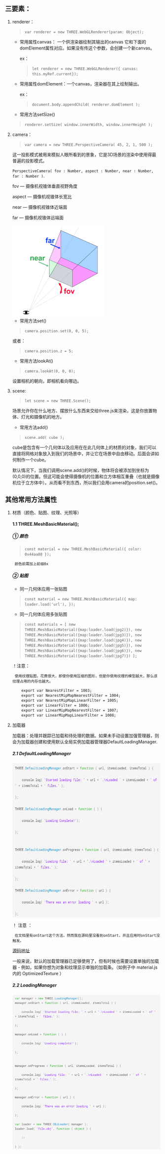 ## 三要素：
1. renderer： 

   >`var renderer = new THREE.WebGLRenderer(param: Object);`

   * 常用属性canvas： 一个供渲染器绘制其输出的canvas 它和下面的domElement属性对应。如果没有传这个参数，会创建一个新canvas。

        ex：
        >`let renderer = new THREE.WebGLRenderer({ canvas: this.myRef.current});`

    * 常用属性domElement：一个canvas，渲染器在其上绘制输出。

        ex：
        >`document.body.appendChild( renderer.domElement );`

    * 常用方法setSize()

    >`renderer.setSize( window.innerWidth, window.innerHeight );`

2.  camera：

    >`var camera = new THREE.PerspectiveCamera( 45, 2, 1, 500 );`

    这一投影模式被用来模拟人眼所看到的景象，它是3D场景的渲染中使用得最普遍的投影模式。
    
    `PerspectiveCamera( fov : Number, aspect : Number, near : Number, far : Number )`.

    fov — 摄像机视锥体垂直视野角度

    aspect — 摄像机视锥体长宽比

    near — 摄像机视锥体近端面

    far — 摄像机视锥体远端面

     
    <img src="https://github.com/amandaQYQ/three.js/blob/master/img/1.png?raw=true" width="300" height="300" align=center>

    * 常用方法set()

    >`camera.position.set(0, 0, 5);`

    或者：

    >`camera.position.z = 5;`


    * 常用方法lookAt()

    >`camera.lookAt(0, 0, 0);`

    设置相机的朝向，即相机看向哪边。


3. scene:

    >`let scene = new THREE.Scene();`

    场景允许你在什么地方、摆放什么东西来交给three.js来渲染，这是你放置物体、灯光和摄像机的地方。

    * 常用方法add()

    >`scene.add( cube );`

    cube是包含有一个几何体以及应用在在此几何体上的材质的对象，我们可以直接将网格对象放入到我们的场景中，并让它在场景中自由移动。后面会讲如何制作一个cube。

    默认情况下，当我们调用scene.add()的时候，物体将会被添加到坐标为(0,0,0)的位置。但这可能会使得摄像机的位置和立方体相互重叠（也就是摄像机位于立方体中）。从而看不到东西，所以我们会用camera的position.set()。

## 其他常用方法属性

1. 材质（颜色、贴图、纹理、光照等）
    #### 1.1  THREE.MeshBasicMaterial();

    ##### ①  颜色

    >`const material = new THREE.MeshBasicMaterial({ color: 0x44aa88 });`

        颜色前需加上前缀0x


    ##### ②  贴图

    - 同一几何体应用一张贴图
    >`const material = new THREE.MeshBasicMaterial({
        map: loader.load('url'),
    });`

    - 同一几何体应用多张贴图
    >`const materials = [
            new THREE.MeshBasicMaterial({map:loader.load(jpg2)}),
            new THREE.MeshBasicMaterial({map:loader.load(jpg3)}),
            new THREE.MeshBasicMaterial({map:loader.load(jpg4)}),
            new THREE.MeshBasicMaterial({map:loader.load(jpg5)}),
            new THREE.MeshBasicMaterial({map:loader.load(jpg6)}),
            new THREE.MeshBasicMaterial({map:loader.load(jpg7)})
        ];`

    ！注意：

        使用纹理贴图，花费很大，即使你使用压缩的图形，但是你使用纹理的模型越大，那么该纹理占用的内存也越大。


    ```
        export var NearestFilter = 1003;
        export var NearestMipMapNearestFilter = 1004;
        export var NearestMipMapLinearFilter = 1005;
        export var LinearFilter = 1006;
        export var LinearMipMapNearestFilter = 1007;
        export var LinearMipMapLinearFilter = 1008;
    ```

2. 加载器

    加载器：处理并跟踪已加载和待处理的数据。如果未手动设置加强管理器，则会为加载器创建和使用默认全局实例加载器管理器DefaultLoadingManager.

    ##### 2.1 DefaultLoadingManager

    <img src="https://github.com/amandaQYQ/three.js/blob/master/img/2.png?raw=true" width="500" height="500" align=center>

    ！ 注意 ：
    
        在文档里有onStart这个方法，然而我在源码里没看到onStart，并且应用时onStart没触发。
    [源码地址](https://github.com/mrdoob/three.js/blob/master/src/loaders/LoadingManager.js )

    一般来说，默认的加载管理器已足够使用了，但有时候也需要设置单独的加载器 - 例如，如果你想为对象和纹理显示单独的加载条。（如例子中  material.js  内的   OptimizedTexture ）


    ##### 2.2 LoadingManager

    <img src="https://github.com/amandaQYQ/three.js/blob/master/img/3.png?raw=true" width="500" height="500" align=center>

